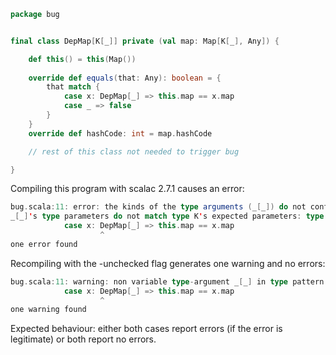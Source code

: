 ```scala
package bug


final class DepMap[K[_]] private (val map: Map[K[_], Any]) {

    def this() = this(Map())
    
    override def equals(that: Any): boolean = {
        that match {
            case x: DepMap[_] => this.map == x.map
            case _ => false
        }
    }
    override def hashCode: int = map.hashCode

    // rest of this class not needed to trigger bug

}
```

Compiling this program with scalac 2.7.1 causes an error:

```scala
bug.scala:11: error: the kinds of the type arguments (_[_]) do not conform to the expected kinds of the type parameters (type K) in class DepMap.
_[_]'s type parameters do not match type K's expected parameters: type _ has one type parameter, but type K has one
            case x: DepMap[_] => this.map == x.map
                    ^
one error found
```

Recompiling with the -unchecked flag generates one warning and no errors:

```scala
bug.scala:11: warning: non variable type-argument _[_] in type pattern is unchecked since it is eliminated by erasure
            case x: DepMap[_] => this.map == x.map
                    ^
one warning found
```

Expected behaviour: either both cases report errors (if the error is legitimate) or both report no errors.
